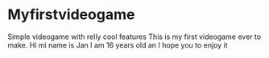 # Myfirstvideogame
Simple videogame with relly cool features
This is my first videogame ever to make.
Hi mi name is Jan I am 16 years old an I hope you to enjoy it 
